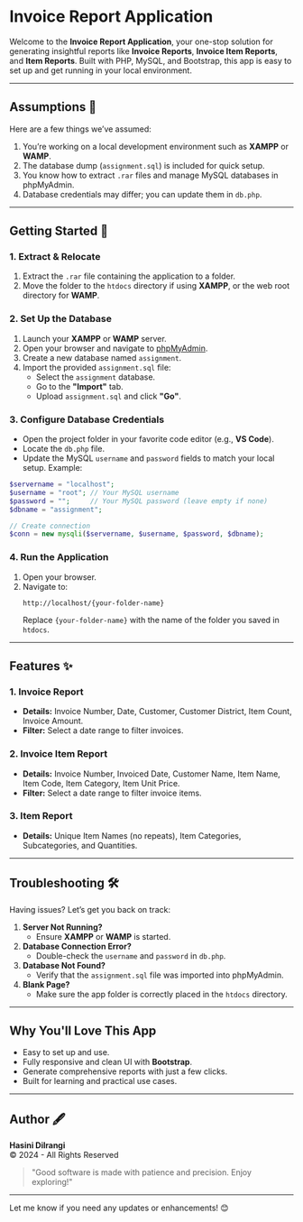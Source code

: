 # **Invoice Report Application** 

Welcome to the **Invoice Report Application**, your one-stop solution for generating insightful reports like **Invoice Reports**, **Invoice Item Reports**, and **Item Reports**. Built with PHP, MySQL, and Bootstrap, this app is easy to set up and get running in your local environment.

---

## **Assumptions** 🧐

Here are a few things we’ve assumed:
1. You’re working on a local development environment such as **XAMPP** or **WAMP**.
2. The database dump (`assignment.sql`) is included for quick setup.
3. You know how to extract `.rar` files and manage MySQL databases in phpMyAdmin.
4. Database credentials may differ; you can update them in `db.php`.

---

## **Getting Started** 🌟

### **1. Extract & Relocate**
1. Extract the `.rar` file containing the application to a folder.
2. Move the folder to the `htdocs` directory if using **XAMPP**, or the web root directory for **WAMP**.

### **2. Set Up the Database**
1. Launch your **XAMPP** or **WAMP** server.
2. Open your browser and navigate to [phpMyAdmin](http://localhost/phpmyadmin).
3. Create a new database named `assignment`.
4. Import the provided `assignment.sql` file:
   - Select the `assignment` database.
   - Go to the **"Import"** tab.
   - Upload `assignment.sql` and click **"Go"**. 

### **3. Configure Database Credentials**
- Open the project folder in your favorite code editor (e.g., **VS Code**).
- Locate the `db.php` file.
- Update the MySQL `username` and `password` fields to match your local setup. Example:

```php
$servername = "localhost";
$username = "root"; // Your MySQL username
$password = "";     // Your MySQL password (leave empty if none)
$dbname = "assignment";

// Create connection
$conn = new mysqli($servername, $username, $password, $dbname);
```

### **4. Run the Application**
1. Open your browser.
2. Navigate to:
   ```
   http://localhost/{your-folder-name}
   ```
   Replace `{your-folder-name}` with the name of the folder you saved in `htdocs`.

---

## **Features** ✨

### **1. Invoice Report**
- **Details:** Invoice Number, Date, Customer, Customer District, Item Count, Invoice Amount.
- **Filter:** Select a date range to filter invoices.

### **2. Invoice Item Report**
- **Details:** Invoice Number, Invoiced Date, Customer Name, Item Name, Item Code, Item Category, Item Unit Price.
- **Filter:** Select a date range to filter invoice items.

### **3. Item Report**
- **Details:** Unique Item Names (no repeats), Item Categories, Subcategories, and Quantities.

---

## **Troubleshooting** 🛠️

Having issues? Let’s get you back on track:
1. **Server Not Running?**
   - Ensure **XAMPP** or **WAMP** is started.
2. **Database Connection Error?**
   - Double-check the `username` and `password` in `db.php`.
3. **Database Not Found?**
   - Verify that the `assignment.sql` file was imported into phpMyAdmin.
4. **Blank Page?**
   - Make sure the app folder is correctly placed in the `htdocs` directory.

---

## **Why You'll Love This App** 

- Easy to set up and use.
- Fully responsive and clean UI with **Bootstrap**.
- Generate comprehensive reports with just a few clicks.
- Built for learning and practical use cases.

---

## **Author** 🖋️

**Hasini Dilrangi**  
&copy; 2024 - All Rights Reserved  

> "Good software is made with patience and precision. Enjoy exploring!"  

--- 

Let me know if you need any updates or enhancements! 😊
